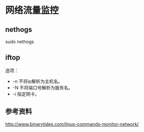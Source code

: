 # 网络流量监控

## nethogs

sudo nethogs

## iftop

选项：
* -n 不将ip解析为主机名。
* -N 不将端口号解析为服务名。
* -i 指定网卡。

## 参考资料

http://www.binarytides.com/linux-commands-monitor-network/


